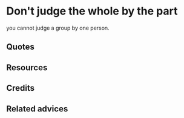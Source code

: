 
# Don't judge the whole by the part

you cannot judge a group by one person.

## Quotes

## Resources

## Credits

## Related advices

